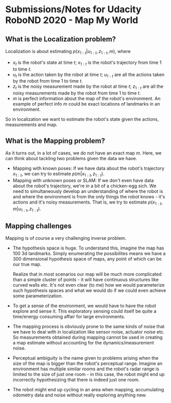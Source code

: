 # Submissions/Notes for Udacity RoboND 2020 - Map My World

## What is the Localization problem?

Localization is about estimating $p(x_{1:t}|u_{1:t},z_{1:t},m)$, where

* $x_t$ is the robot's state at time $t$; $x_{1:t}$ is the robot's trajectory
from time $1$ to time $t$.
* $u_t$ is the action taken by the robot at time $t$; $u_{1:t}$ are all the
actions taken by the robot from time $1$ to time $t$.
* $z_t$ is the noisy measurement made by the robot at time $t$; $z_{1:t}$ are 
all the noisy measurements made by the robot from time $1$ to time $t$.
* $m$ is perfect information about the map of the robot's
environment. An example of perfect info $m$ could be exact locations of 
landmarks in an environment.

So in localization we want to estimate the robot's state given the actions,
measurements and map.

## What is the Mapping problem?

As it turns out, in a lot of cases, we do not have an exact map $m$. Here, we
can think about tackling two problems given the data we have.

* Mapping with known poses: If we have data about the robot's trajectory
$x_{1:t}$, we can try to estimate $p(m|x_{1:t}, z_{1:t})$.
* Mapping with unknown poses or SLAM: If we don't even have data about the
robot's trajectory, we're in a bit of a chicken-egg sich. We need to
simultaneously develop an understanding of where the robot is and where the
environment is from the only things the robot knows - it's actions and it's
noisy measurements. That is, we try to estimate
$p(x_{1:t}, m|u_{1:t}, z_{1:t})$.

## Mapping challenges

Mapping is of course a very challenging inverse problem.

* The hypothesis space is huge. To understand this, imagine the map has 100 3d
landmarks. Simply enumerating the possibilites means we have a 300 dimensional
hypothesis space of maps, any point of which can be our true map.

  Realize that in most scenarios our map will be much more complicated than a
simple cluster of points - it will have continuous structures like curved walls
etc. It's not even clear (to me) how we would parameterize such hypothesis
spaces and what we would do if we could even achieve some parameterization.
* To get a sense of the environment, we would have to have the robot explore and
sense it. This exploratory sensing could itself be quite a time/energy consuming
affair for large environments.
* The mapping process is obviously prone to the same kinds of noise that we have
to deal with in localization like sensor noise, actuator noise etc. So
measurements obtained during mapping cannot be used in creating a map estimate
without accounting for the dynamics/measurement noise.
* Perceptual ambiguity is the name given to problems arising when the size of
the map is bigger than the robot's perceptual range. Imagine an environment has
multiple similar rooms and the robot's radar range is limited to the size of
just one room - in this case, the robot might end up incorrectly hypothesizing
that there is indeed just one room.
* The robot might end up cycling in an area when mapping, accumulating odometry
data and noise without really exploring anything new.
